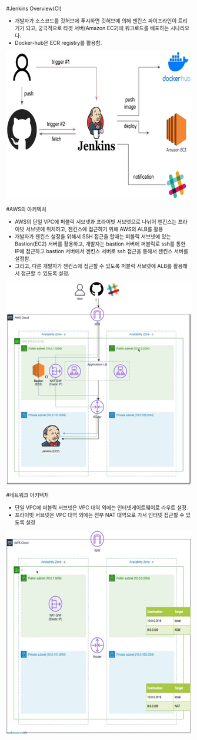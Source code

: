 #Jenkins Overview(CI)
- 개발자가 소스코드를 깃허브에 푸시하면 깃허브에 의해 젠킨스 파이프라인이 트리거가 되고, 궁극적으로 타겟 서버(Amazon EC2)에 워크로드를 배포하는 시나리오다.
- Docker-hub은 ECR registry를 활용함.

<img src="https://github.com/Virusuki/Virusuki-DevOps_CI_Jenkins/blob/main/img/jenkins%20overview(CI).jpg" width="600px" height="400px" title="px(픽셀) 크기 설정" alt="AWS의 아키텍처.jpg"></img><br/>


#AWS의 아키텍처
- AWS의 단일 VPC에 퍼블릭 서브넷과 프라이빗 서브넷으로 나뉘어 젠킨스는 프라이빗 서브넷에 위치하고, 젠킨스에 접근하기 위해 AWS의 ALB를 활용
- 개발자가 젠킨스 설정을 위해서 SSH 접근을 할때는 퍼블릭 서브넷에 있는 Bastion(EC2) 서버를 활용하고, 개발자는 bastion 서버에 퍼블릭로 ssh를 통한 IP에 접근하고 bastion 서버에서 젠킨스 서버로 ssh 접근을 통해서 젠킨스 서버를 설정함. 
- 그리고, 다른 개발자가 젠킨스에 접근할 수 있도록 퍼블릭 서브넷에 ALB를 활용해서 접근할 수 있도록 설정.

<img src="https://github.com/Virusuki/Virusuki-DevOps_CI_Jenkins/blob/main/img/AWS%EC%9D%98%20%EC%95%84%ED%82%A4%ED%85%8D%EC%B2%98.jpg" width="580px" height="550px" title="px(픽셀) 크기 설정" alt="AWS의 아키텍처"></img><br/>


#네트워크 아키텍처
- 단일 VPC에 퍼블릭 서브넷은 VPC 대역 외에는 인터넷게이트웨이로 라우트 설정.
- 프라이빗 서브넷은 VPC 대역 외에는 전부 NAT 대역으로 가서 인터넷 접근할 수 있도록 설정

<img src="https://github.com/Virusuki/Virusuki-DevOps_CI_Jenkins/blob/main/img/%EB%84%A4%ED%8A%B8%EC%9B%8C%ED%81%AC%20%EC%95%84%ED%82%A4%ED%85%8D%EC%B2%98.jpg" width="580px" height="550px" title="px(픽셀) 크기 설정" alt="네트워크 아키텍처"></img><br/>
